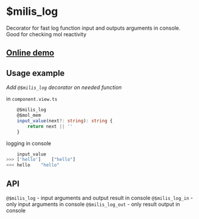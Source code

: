 # $milis_log

Decorator for fast log function input and outputs arguments in console. Good for checking mol reactivity

## [Online demo](https://mol.hyoo.ru/#!section=demos/readme/demo=milis_log)

## Usage example

*Add `@$milis_log` decorator on needed function*

in `component.view.ts`
```ts
	@$milis_log
	@$mol_mem
	input_value(next?: string): string {
		return next || ''
	}
```

logging in console
```js
	input_value
>>> ['hello'] 	 ["hello"] 
<<< hello 	 "hello"
```
## API

`@$milis_log` - input arguments and output result in console
`@$milis_log_in` - only input arguments in console
`@$milis_log_out` - only result output in console



